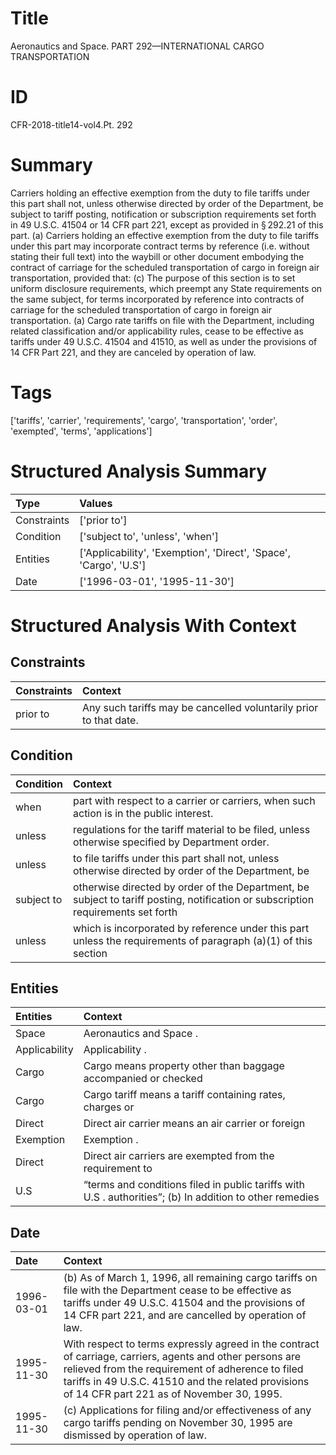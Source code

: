# Title

 Aeronautics and Space. PART 292—INTERNATIONAL CARGO TRANSPORTATION


# ID

 CFR-2018-title14-vol4.Pt. 292


# Summary

Carriers holding an effective exemption from the duty to file tariffs under this part shall not, unless otherwise directed by order of the Department, be subject to tariff posting, notification or subscription requirements set forth in 49 U.S.C. 41504 or 14 CFR part 221, except as provided in &#167;&#8201;292.21 of this part.
(a) Carriers holding an effective exemption from the duty to file tariffs under this part may incorporate contract terms by reference (i.e. without stating their full text) into the waybill or other document embodying the contract of carriage for the scheduled transportation of cargo in foreign air transportation, provided that:
(c) The purpose of this section is to set uniform disclosure requirements, which preempt any State requirements on the same subject, for terms incorporated by reference into contracts of carriage for the scheduled transportation of cargo in foreign air transportation.
(a) Cargo rate tariffs on file with the Department, including related classification and/or applicability rules, cease to be effective as tariffs under 49 U.S.C. 41504 and 41510, as well as under the provisions of 14 CFR Part 221, and they are canceled by operation of law.


# Tags

['tariffs', 'carrier', 'requirements', 'cargo', 'transportation', 'order', 'exempted', 'terms', 'applications']


# Structured Analysis Summary

| Type        | Values                                                            |
|:------------|:------------------------------------------------------------------|
| Constraints | ['prior to']                                                      |
| Condition   | ['subject to', 'unless', 'when']                                  |
| Entities    | ['Applicability', 'Exemption', 'Direct', 'Space', 'Cargo', 'U.S'] |
| Date        | ['1996-03-01', '1995-11-30']                                      |


# Structured Analysis With Context

 


## Constraints

| Constraints   | Context                                                             |
|:--------------|:--------------------------------------------------------------------|
| prior to      | Any such tariffs may be cancelled voluntarily  prior to  that date. |


## Condition

| Condition   | Context                                                                                                                          |
|:------------|:---------------------------------------------------------------------------------------------------------------------------------|
| when        | part with respect to a carrier or carriers, when  such action is in the public interest.                                         |
| unless      | regulations for the tariff material to be filed, unless  otherwise specified by Department order.                                |
| unless      | to file tariffs under this part shall not, unless otherwise directed by order of the Department, be                              |
| subject to  | otherwise directed by order of the Department, be subject to tariff posting, notification or subscription requirements set forth |
| unless      | which is incorporated by reference under this part unless the requirements of paragraph (a)(1) of this section                   |


## Entities

| Entities      | Context                                                                                                              |
|:--------------|:---------------------------------------------------------------------------------------------------------------------|
| Space         | Aeronautics and  Space .                                                                                             |
| Applicability | Applicability .                                                                                                      |
| Cargo         | Cargo means property other than baggage accompanied or checked                                                       |
| Cargo         | Cargo tariff means a tariff containing rates, charges or                                                             |
| Direct        | Direct air carrier means an air carrier or foreign                                                                   |
| Exemption     | Exemption .                                                                                                          |
| Direct        | Direct air carriers are exempted from the requirement to                                                             |
| U.S           | &#8220;terms and conditions filed in public tariffs with U.S . authorities&#8221;; (b) In addition to other remedies |


## Date

| Date       | Context                                                                                                                                                                                                                                                          |
|:-----------|:-----------------------------------------------------------------------------------------------------------------------------------------------------------------------------------------------------------------------------------------------------------------|
| 1996-03-01 | (b) As of March 1, 1996, all remaining cargo tariffs on file with the Department cease to be effective as tariffs under 49 U.S.C. 41504 and the provisions of 14 CFR part 221, and are cancelled by operation of law.                                            |
| 1995-11-30 | With respect to terms expressly agreed in the contract of carriage, carriers, agents and other persons are relieved from the requirement of adherence to filed tariffs in 49 U.S.C. 41510 and the related provisions of 14 CFR part 221 as of November 30, 1995. |
| 1995-11-30 | (c) Applications for filing and/or effectiveness of any cargo tariffs pending on November 30, 1995 are dismissed by operation of law.                                                                                                                            |


